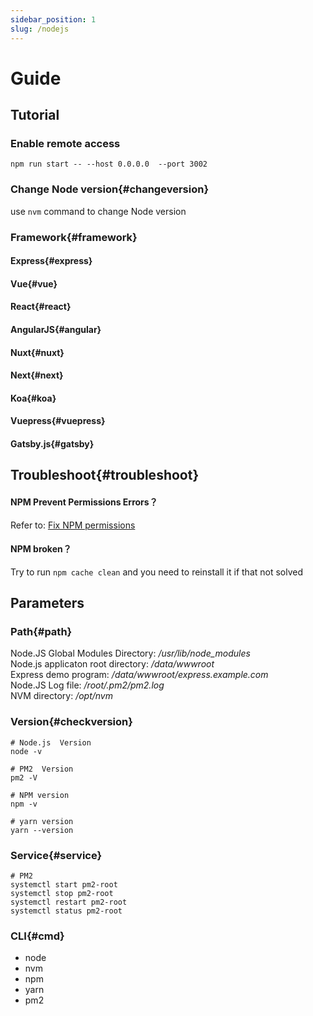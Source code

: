```yaml
---
sidebar_position: 1
slug: /nodejs
---
```


# Guide

## Tutorial

### Enable remote access

```
npm run start -- --host 0.0.0.0  --port 3002
```

### Change Node version{#changeversion}

use `nvm` command to change Node version

### Framework{#framework}

#### Express{#express}
#### Vue{#vue}
#### React{#react}
#### AngularJS{#angular}
#### Nuxt{#nuxt}
#### Next{#next}
#### Koa{#koa}
#### Vuepress{#vuepress}
#### Gatsby.js{#gatsby}

## Troubleshoot{#troubleshoot}

#### NPM Prevent Permissions Errors？

Refer to: [Fix NPM permissions](https://www.npmjs.com.cn/getting-started/fixing-npm-permissions/)

#### NPM broken？

Try to run `npm cache clean` and you need to reinstall it if that not solved

## Parameters

### Path{#path}

Node.JS Global Modules Directory: */usr/lib/node_modules*    
Node.js applicaton root directory: */data/wwwroot*    
Express demo program: */data/wwwroot/express.example.com*    
Node.JS Log file: */root/.pm2/pm2.log*    
NVM directory: */opt/nvm*  

### Version{#checkversion}

```shell
# Node.js  Version
node -v

# PM2  Version
pm2 -V

# NPM version
npm -v

# yarn version
yarn --version
``````

### Service{#service}

```shell
# PM2
systemctl start pm2-root
systemctl stop pm2-root
systemctl restart pm2-root
systemctl status pm2-root
```

### CLI{#cmd}

* node
* nvm
* npm
* yarn
* pm2